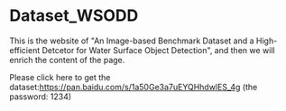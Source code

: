 # Dataset_WSODD
This is the website of "An Image-based Benchmark Dataset and a High-efficient Detcetor for Water Surface Object Detection", and then we will enrich the content of the page.

Please click here to get the dataset:https://pan.baidu.com/s/1a50Ge3a7uEYQHhdwlES_4g (the password: 1234)
